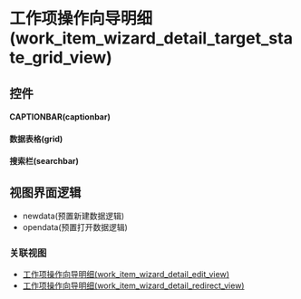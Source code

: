 # 工作项操作向导明细(work_item_wizard_detail_target_state_grid_view)  <!-- {docsify-ignore-all} -->



## 控件
#### CAPTIONBAR(captionbar)
#### 数据表格(grid)
#### 搜索栏(searchbar)

## 视图界面逻辑
  * newdata(预置新建数据逻辑)
  * opendata(预置打开数据逻辑)


### 关联视图
  * [工作项操作向导明细(work_item_wizard_detail_edit_view)](app/view/work_item_wizard_detail_edit_view)
  * [工作项操作向导明细(work_item_wizard_detail_redirect_view)](app/view/work_item_wizard_detail_redirect_view)

<script>
 const { createApp } = Vue
  createApp({
    data() {
      return {

      }
    }
  }).use(ElementPlus).mount('#app')
</script>